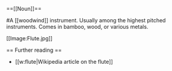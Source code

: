 ==[[Noun]]==

#A [[woodwind]] instrument.  Usually among the highest pitched instruments.  Comes in bamboo, wood, or various metals.

[[Image:Flute.jpg]]

== Further reading ==

* [[w:flute|Wikipedia article on the flute]]